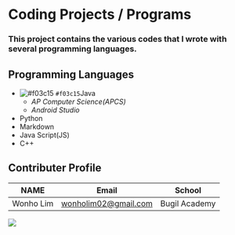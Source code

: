 # Coding **Projects / Programs**

### This project contains the various codes that I wrote with several programming languages. 

## Programming Languages
* ![#f03c15](https://placehold.it/15/f03c15/000000?text=+) `#f03c15`Java
  * _AP Computer Science(APCS)_
  * _Android Studio_
* Python 
* Markdown
* Java Script(JS)
* C++

## Contributer Profile
<!-- Tables -->
| NAME      | Email                |School          |
| --------- | -------------------- |----------------|
| Wonho Lim | wonholim02@gmail.com |Bugil Academy   |

![](https://wallpaperaccess.com/full/1325090.jpg)
